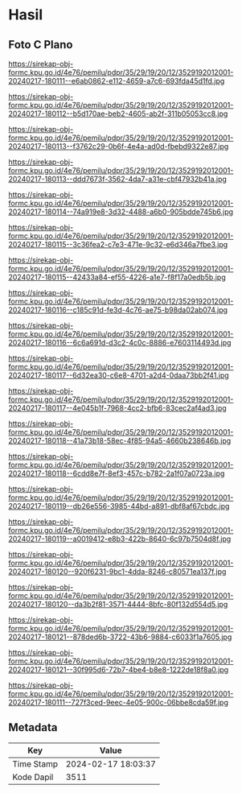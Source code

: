 # Hasil

## Foto C Plano

https://sirekap-obj-formc.kpu.go.id/4e76/pemilu/pdpr/35/29/19/20/12/3529192012001-20240217-180111--e6ab0862-e112-4659-a7c6-693fda45d1fd.jpg

https://sirekap-obj-formc.kpu.go.id/4e76/pemilu/pdpr/35/29/19/20/12/3529192012001-20240217-180112--b5d170ae-beb2-4605-ab2f-311b05053cc8.jpg

https://sirekap-obj-formc.kpu.go.id/4e76/pemilu/pdpr/35/29/19/20/12/3529192012001-20240217-180113--f3762c29-0b6f-4e4a-ad0d-fbebd9322e87.jpg

https://sirekap-obj-formc.kpu.go.id/4e76/pemilu/pdpr/35/29/19/20/12/3529192012001-20240217-180113--ddd7673f-3562-4da7-a31e-cbf47932b41a.jpg

https://sirekap-obj-formc.kpu.go.id/4e76/pemilu/pdpr/35/29/19/20/12/3529192012001-20240217-180114--74a919e8-3d32-4488-a6b0-905bdde745b6.jpg

https://sirekap-obj-formc.kpu.go.id/4e76/pemilu/pdpr/35/29/19/20/12/3529192012001-20240217-180115--3c36fea2-c7e3-471e-9c32-e6d346a7fbe3.jpg

https://sirekap-obj-formc.kpu.go.id/4e76/pemilu/pdpr/35/29/19/20/12/3529192012001-20240217-180115--42433a84-ef55-4226-a1e7-f8f17a0edb5b.jpg

https://sirekap-obj-formc.kpu.go.id/4e76/pemilu/pdpr/35/29/19/20/12/3529192012001-20240217-180116--c185c91d-fe3d-4c76-ae75-b98da02ab074.jpg

https://sirekap-obj-formc.kpu.go.id/4e76/pemilu/pdpr/35/29/19/20/12/3529192012001-20240217-180116--6c6a691d-d3c2-4c0c-8886-e7603114493d.jpg

https://sirekap-obj-formc.kpu.go.id/4e76/pemilu/pdpr/35/29/19/20/12/3529192012001-20240217-180117--6d32ea30-c6e8-4701-a2d4-0daa73bb2f41.jpg

https://sirekap-obj-formc.kpu.go.id/4e76/pemilu/pdpr/35/29/19/20/12/3529192012001-20240217-180117--4e045b1f-7968-4cc2-bfb6-83cec2af4ad3.jpg

https://sirekap-obj-formc.kpu.go.id/4e76/pemilu/pdpr/35/29/19/20/12/3529192012001-20240217-180118--41a73b18-58ec-4f85-94a5-4660b238646b.jpg

https://sirekap-obj-formc.kpu.go.id/4e76/pemilu/pdpr/35/29/19/20/12/3529192012001-20240217-180118--6cdd8e7f-8ef3-457c-b782-2a1f07a0723a.jpg

https://sirekap-obj-formc.kpu.go.id/4e76/pemilu/pdpr/35/29/19/20/12/3529192012001-20240217-180119--db26e556-3985-44bd-a891-dbf8af67cbdc.jpg

https://sirekap-obj-formc.kpu.go.id/4e76/pemilu/pdpr/35/29/19/20/12/3529192012001-20240217-180119--a0019412-e8b3-422b-8640-6c97b7504d8f.jpg

https://sirekap-obj-formc.kpu.go.id/4e76/pemilu/pdpr/35/29/19/20/12/3529192012001-20240217-180120--920f6231-9bc1-4dda-8246-c80571ea137f.jpg

https://sirekap-obj-formc.kpu.go.id/4e76/pemilu/pdpr/35/29/19/20/12/3529192012001-20240217-180120--da3b2f81-3571-4444-8bfc-80f132d554d5.jpg

https://sirekap-obj-formc.kpu.go.id/4e76/pemilu/pdpr/35/29/19/20/12/3529192012001-20240217-180121--878ded6b-3722-43b6-9884-c6033f1a7605.jpg

https://sirekap-obj-formc.kpu.go.id/4e76/pemilu/pdpr/35/29/19/20/12/3529192012001-20240217-180121--30f995d6-72b7-4be4-b8e8-1222de18f8a0.jpg

https://sirekap-obj-formc.kpu.go.id/4e76/pemilu/pdpr/35/29/19/20/12/3529192012001-20240217-180111--727f3ced-9eec-4e05-900c-06bbe8cda59f.jpg


## Metadata

| Key        | Value               |
| ---------- | ------------------- |
| Time Stamp | 2024-02-17 18:03:37 |
| Kode Dapil | 3511                |



